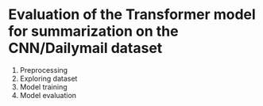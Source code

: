 # Evaluation of the Transformer model for summarization on the CNN/Dailymail dataset

1. Preprocessing
2. Exploring dataset
3. Model training
4. Model evaluation
